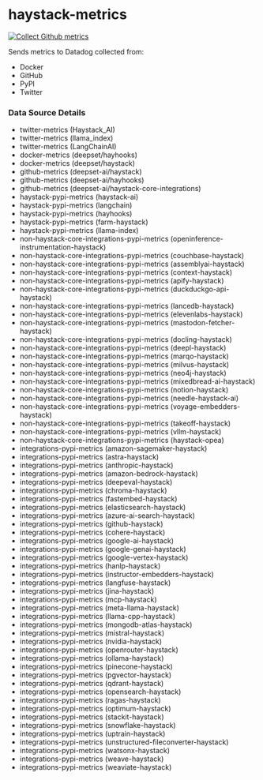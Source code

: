 # haystack-metrics

[![Collect Github metrics](https://github.com/deepset-ai/haystack-metrics/actions/workflows/github_metrics.yml/badge.svg)](https://github.com/deepset-ai/haystack-metrics/actions/workflows/github_metrics.yml)

Sends metrics to Datadog collected from:
* Docker
* GitHub
* PyPI
* Twitter

### Data Source Details
* twitter-metrics (Haystack_AI)
* twitter-metrics (llama_index)
* twitter-metrics (LangChainAI)
* docker-metrics (deepset/hayhooks)
* docker-metrics (deepset/haystack)
* github-metrics (deepset-ai/haystack)
* github-metrics (deepset-ai/hayhooks)
* github-metrics (deepset-ai/haystack-core-integrations)
* haystack-pypi-metrics (haystack-ai)
* haystack-pypi-metrics (langchain)
* haystack-pypi-metrics (hayhooks)
* haystack-pypi-metrics (farm-haystack)
* haystack-pypi-metrics (llama-index)
* non-haystack-core-integrations-pypi-metrics (openinference-instrumentation-haystack)
* non-haystack-core-integrations-pypi-metrics (couchbase-haystack)
* non-haystack-core-integrations-pypi-metrics (assemblyai-haystack)
* non-haystack-core-integrations-pypi-metrics (context-haystack)
* non-haystack-core-integrations-pypi-metrics (apify-haystack)
* non-haystack-core-integrations-pypi-metrics (duckduckgo-api-haystack)
* non-haystack-core-integrations-pypi-metrics (lancedb-haystack)
* non-haystack-core-integrations-pypi-metrics (elevenlabs-haystack)
* non-haystack-core-integrations-pypi-metrics (mastodon-fetcher-haystack)
* non-haystack-core-integrations-pypi-metrics (docling-haystack)
* non-haystack-core-integrations-pypi-metrics (deepl-haystack)
* non-haystack-core-integrations-pypi-metrics (marqo-haystack)
* non-haystack-core-integrations-pypi-metrics (milvus-haystack)
* non-haystack-core-integrations-pypi-metrics (neo4j-haystack)
* non-haystack-core-integrations-pypi-metrics (mixedbread-ai-haystack)
* non-haystack-core-integrations-pypi-metrics (notion-haystack)
* non-haystack-core-integrations-pypi-metrics (needle-haystack-ai)
* non-haystack-core-integrations-pypi-metrics (voyage-embedders-haystack)
* non-haystack-core-integrations-pypi-metrics (takeoff-haystack)
* non-haystack-core-integrations-pypi-metrics (vllm-haystack)
* non-haystack-core-integrations-pypi-metrics (haystack-opea)
* integrations-pypi-metrics (amazon-sagemaker-haystack)
* integrations-pypi-metrics (astra-haystack)
* integrations-pypi-metrics (anthropic-haystack)
* integrations-pypi-metrics (amazon-bedrock-haystack)
* integrations-pypi-metrics (deepeval-haystack)
* integrations-pypi-metrics (chroma-haystack)
* integrations-pypi-metrics (fastembed-haystack)
* integrations-pypi-metrics (elasticsearch-haystack)
* integrations-pypi-metrics (azure-ai-search-haystack)
* integrations-pypi-metrics (github-haystack)
* integrations-pypi-metrics (cohere-haystack)
* integrations-pypi-metrics (google-ai-haystack)
* integrations-pypi-metrics (google-genai-haystack)
* integrations-pypi-metrics (google-vertex-haystack)
* integrations-pypi-metrics (hanlp-haystack)
* integrations-pypi-metrics (instructor-embedders-haystack)
* integrations-pypi-metrics (langfuse-haystack)
* integrations-pypi-metrics (jina-haystack)
* integrations-pypi-metrics (mcp-haystack)
* integrations-pypi-metrics (meta-llama-haystack)
* integrations-pypi-metrics (llama-cpp-haystack)
* integrations-pypi-metrics (mongodb-atlas-haystack)
* integrations-pypi-metrics (mistral-haystack)
* integrations-pypi-metrics (nvidia-haystack)
* integrations-pypi-metrics (openrouter-haystack)
* integrations-pypi-metrics (ollama-haystack)
* integrations-pypi-metrics (pinecone-haystack)
* integrations-pypi-metrics (pgvector-haystack)
* integrations-pypi-metrics (qdrant-haystack)
* integrations-pypi-metrics (opensearch-haystack)
* integrations-pypi-metrics (ragas-haystack)
* integrations-pypi-metrics (optimum-haystack)
* integrations-pypi-metrics (stackit-haystack)
* integrations-pypi-metrics (snowflake-haystack)
* integrations-pypi-metrics (uptrain-haystack)
* integrations-pypi-metrics (unstructured-fileconverter-haystack)
* integrations-pypi-metrics (watsonx-haystack)
* integrations-pypi-metrics (weave-haystack)
* integrations-pypi-metrics (weaviate-haystack)

